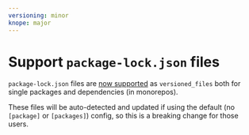 ```yaml
---
versioning: minor
knope: major
---
```


# Support `package-lock.json` files

`package-lock.json` files are [now supported](https://knope.tech/reference/config-file/packages/#package-lockjson) 
as `versioned_files` both for single packages and dependencies (in monorepos).

These files will be auto-detected and updated if using the default (no `[package]` or `[packages]`) config, so 
this is a breaking change for those users.
